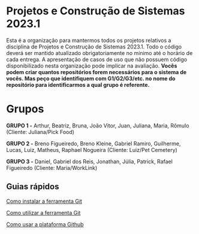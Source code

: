 # Projetos e Construção de Sistemas 2023.1

Esta é a organização para mantermos todos os projetos relativos a disciplina de Projetos e Construção de Sistemas 2023.1. Todo o código deverá ser mantido atualizado obrigatoriamente no mínimo até o horário de cada entrega. A apresentação de casos de uso que não possuem código disponibilizado nesta organização pode implicar na avaliação. **Vocês podem criar quantos repositórios forem necessários para o sistema de vocês. Mas peço que identifiquem com G1/G2/G3/etc. no nome do repositório para identificarmos a qual grupo é referente.**

# Grupos

**GRUPO 1 -** Arthur, Beatriz, Bruna, João Vitor, Juan, Juliana, Maria, Rômulo (Cliente: Juliana/Pick Food)

**GRUPO 2 -** Breno Figueiredo, Breno Kleine, Gabriel Ramiro, Guilherme, Lucas, Luiz, Matheus, Raphael Nogueira (Cliente: Luiz/Pet Cemetery)

**GRUPO 3 -** Daniel, Gabriel dos Reis, Jonathan, Júlia, Patrick, Rafael Figueiredo (Cliente: Maria/WorkLink)

## Guias rápidos

[Como instalar a ferramenta Git](https://www.hostinger.com.br/tutoriais/tutorial-do-git-basics-introducao)

[Como utilizar a ferramenta Git](https://rogerdudler.github.io/git-guide/index.pt_BR.html)

[Como usar a plataforma Github](https://www.hostinger.com.br/tutoriais/o-que-github)
